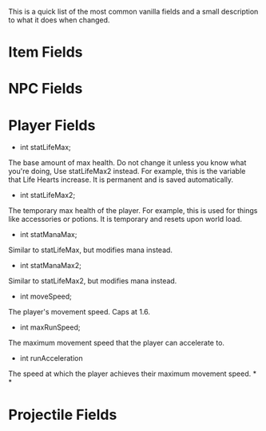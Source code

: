 This is a quick list of the most common vanilla fields and a small description to what it does when changed.

# Item Fields

# NPC Fields

# Player Fields
* int statLifeMax;

The base amount of max health. Do not change it unless you know what you're doing, Use statLifeMax2 instead.
For example, this is the variable that Life Hearts increase. It is permanent and is saved automatically.

* int statLifeMax2;

The temporary max health of the player. 
For example, this is used for things like accessories or potions. It is temporary and resets upon world load.

* int statManaMax;

Similar to statLifeMax, but modifies mana instead.

* int statManaMax2;

Similar to statLifeMax2, but modifies mana instead.

* int moveSpeed;

The player's movement speed. Caps at 1.6.

* int maxRunSpeed;

The maximum movement speed that the player can accelerate to.

* int runAcceleration

The speed at which the player achieves their maximum movement speed.
* 
* 

# Projectile Fields